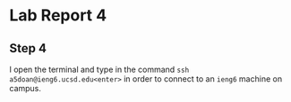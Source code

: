 # **Lab Report 4**

## Step 4 <br/>


I open the terminal and type in the command `ssh a5doan@ieng6.ucsd.edu<enter>` in order to connect to an `ieng6` machine on campus. <br/> 
